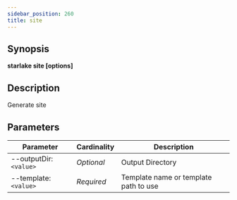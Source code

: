 ```yaml
---
sidebar_position: 260
title: site
---
```



## Synopsis

**starlake site [options]**

## Description

Generate site


## Parameters

Parameter|Cardinality|Description
---|---|---
--outputDir:`<value>`|*Optional*|Output Directory
--template:`<value>`|*Required*|Template name or template path to use

